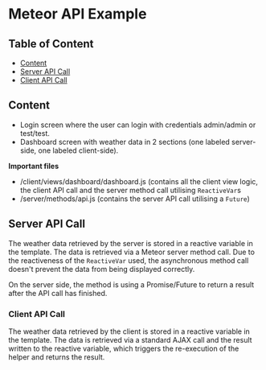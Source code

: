 # Meteor API Example

## Table of Content

* [Content](#content)
* [Server API Call](#server-api-call)
* [Client API Call](#client-api-call)


## Content

* Login screen where the user can login with credentials admin/admin or test/test.
* Dashboard screen with weather data in 2 sections (one labeled server-side, one labeled client-side).

**Important files**

* /client/views/dashboard/dashboard.js (contains all the client view logic, the client API call and the server method
call utilising `ReactiveVar`s
* /server/methods/api.js (contains the server API call utilising a `Future`)

## Server API Call

The weather data retrieved by the server is stored in a reactive variable in the template. The data is retrieved via a
Meteor server method call. Due to the reactiveness of the `ReactiveVar` used, the asynchronous method call doesn't
prevent the data from being displayed correctly.

On the server side, the method is using a Promise/Future to return a result after the API call has finished.

### Client API Call

The weather data retrieved by the client is stored in a reactive variable in the template. The data is retrieved via a
 standard AJAX call and the result written to the reactive variable, which triggers the re-execution of the helper and
 returns the result.



